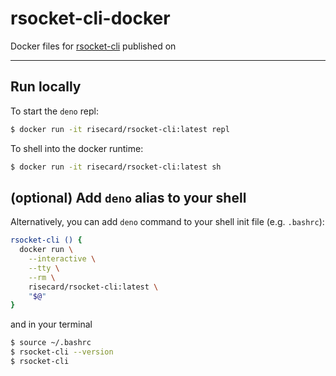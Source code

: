 # rsocket-cli-docker

Docker files for [rsocket-cli](https://github.com/making/rsc) published on

---

## Run locally

To start the `deno` repl:

```sh
$ docker run -it risecard/rsocket-cli:latest repl
```

To shell into the docker runtime:

```sh
$ docker run -it risecard/rsocket-cli:latest sh
```

## (optional) Add `deno` alias to your shell

Alternatively, you can add `deno` command to your shell init file (e.g.
`.bashrc`):

```sh
rsocket-cli () {
  docker run \
    --interactive \
    --tty \
    --rm \
    risecard/rsocket-cli:latest \
    "$@"
}
```

and in your terminal

```sh
$ source ~/.bashrc
$ rsocket-cli --version
$ rsocket-cli 
```

